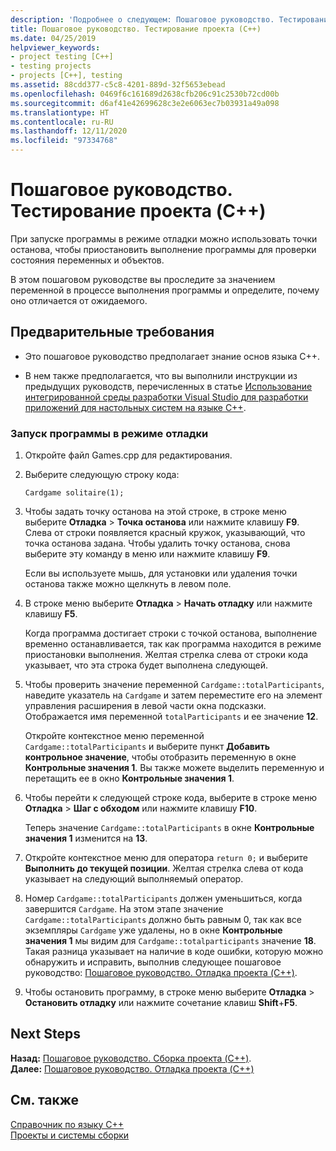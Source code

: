```yaml
---
description: 'Подробнее о следующем: Пошаговое руководство. Тестирование проекта (C++)'
title: Пошаговое руководство. Тестирование проекта (C++)
ms.date: 04/25/2019
helpviewer_keywords:
- project testing [C++]
- testing projects
- projects [C++], testing
ms.assetid: 88cdd377-c5c8-4201-889d-32f5653ebead
ms.openlocfilehash: 0469f6c161689d2638cfb206c91c2530b72cd00b
ms.sourcegitcommit: d6af41e42699628c3e2e6063ec7b03931a49a098
ms.translationtype: HT
ms.contentlocale: ru-RU
ms.lasthandoff: 12/11/2020
ms.locfileid: "97334768"
---
```

# <a name="walkthrough-testing-a-project-c"></a>Пошаговое руководство. Тестирование проекта (C++)

При запуске программы в режиме отладки можно использовать точки останова, чтобы приостановить выполнение программы для проверки состояния переменных и объектов.

В этом пошаговом руководстве вы проследите за значением переменной в процессе выполнения программы и определите, почему оно отличается от ожидаемого.

## <a name="prerequisites"></a>Предварительные требования

- Это пошаговое руководство предполагает знание основ языка C++.

- В нем также предполагается, что вы выполнили инструкции из предыдущих руководств, перечисленных в статье [Использование интегрированной среды разработки Visual Studio для разработки приложений для настольных систем на языке C++](../ide/using-the-visual-studio-ide-for-cpp-desktop-development.md).

### <a name="to-run-a-program-in-debug-mode"></a>Запуск программы в режиме отладки

1. Откройте файл Games.cpp для редактирования.

1. Выберите следующую строку кода:

   `Cardgame solitaire(1);`

1. Чтобы задать точку останова на этой строке, в строке меню выберите **Отладка** > **Точка останова** или нажмите клавишу **F9**. Слева от строки появляется красный кружок, указывающий, что точка останова задана. Чтобы удалить точку останова, снова выберите эту команду в меню или нажмите клавишу **F9**.

   Если вы используете мышь, для установки или удаления точки останова также можно щелкнуть в левом поле.

1. В строке меню выберите **Отладка** > **Начать отладку** или нажмите клавишу **F5**.

   Когда программа достигает строки с точкой останова, выполнение временно останавливается, так как программа находится в режиме приостановки выполнения. Желтая стрелка слева от строки кода указывает, что эта строка будет выполнена следующей.

1. Чтобы проверить значение переменной `Cardgame::totalParticipants`, наведите указатель на `Cardgame` и затем переместите его на элемент управления расширения в левой части окна подсказки. Отображается имя переменной `totalParticipants` и ее значение **12**.

   Откройте контекстное меню переменной `Cardgame::totalParticipants` и выберите пункт **Добавить контрольное значение**, чтобы отобразить переменную в окне **Контрольные значения 1**. Вы также можете выделить переменную и перетащить ее в окно **Контрольные значения 1**.

1. Чтобы перейти к следующей строке кода, выберите в строке меню **Отладка** > **Шаг с обходом** или нажмите клавишу **F10**.

   Теперь значение `Cardgame::totalParticipants` в окне **Контрольные значения 1** изменится на **13**.

1. Откройте контекстное меню для оператора `return 0;` и выберите **Выполнить до текущей позиции**. Желтая стрелка слева от кода указывает на следующий выполняемый оператор.

1. Номер `Cardgame::totalParticipants` должен уменьшиться, когда завершится `Cardgame`. На этом этапе значение `Cardgame::totalParticipants` должно быть равным 0, так как все экземпляры `Cardgame` уже удалены, но в окне **Контрольные значения 1** мы видим для `Cardgame::totalparticipants` значение **18**. Такая разница указывает на наличие в коде ошибки, которую можно обнаружить и исправить, выполнив следующее пошаговое руководство: [Пошаговое руководство. Отладка проекта (C++)](../ide/walkthrough-debugging-a-project-cpp.md).

1. Чтобы остановить программу, в строке меню выберите **Отладка** > **Остановить отладку** или нажмите сочетание клавиш **Shift**+**F5**.

## <a name="next-steps"></a>Next Steps

**Назад:** [Пошаговое руководство. Сборка проекта (C++)](../ide/walkthrough-building-a-project-cpp.md).<br/>
**Далее:** [Пошаговое руководство. Отладка проекта (C++)](../ide/walkthrough-debugging-a-project-cpp.md)

## <a name="see-also"></a>См. также

[Справочник по языку C++](../cpp/cpp-language-reference.md)<br/>
[Проекты и системы сборки](../build/projects-and-build-systems-cpp.md)<br/>
